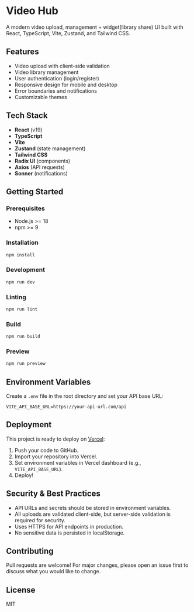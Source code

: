 # Video Hub

A modern video upload, management + widget(library share) UI built with React, TypeScript, Vite, Zustand, and Tailwind CSS.

## Features

- Video upload with client-side validation
- Video library management
- User authentication (login/register)
- Responsive design for mobile and desktop
- Error boundaries and notifications
- Customizable themes

## Tech Stack

- **React** (v19)
- **TypeScript**
- **Vite**
- **Zustand** (state management)
- **Tailwind CSS**
- **Radix UI** (components)
- **Axios** (API requests)
- **Sonner** (notifications)

## Getting Started

### Prerequisites

- Node.js >= 18
- npm >= 9

### Installation

```bash
npm install
```

### Development

```bash
npm run dev
```

### Linting

```bash
npm run lint
```

### Build

```bash
npm run build
```

### Preview

```bash
npm run preview
```

## Environment Variables

Create a `.env` file in the root directory and set your API base URL:

```
VITE_API_BASE_URL=https://your-api-url.com/api
```

## Deployment

This project is ready to deploy on [Vercel](https://vercel.com/):

1. Push your code to GitHub.
2. Import your repository into Vercel.
3. Set environment variables in Vercel dashboard (e.g., `VITE_API_BASE_URL`).
4. Deploy!

## Security & Best Practices

- API URLs and secrets should be stored in environment variables.
- All uploads are validated client-side, but server-side validation is required for security.
- Uses HTTPS for API endpoints in production.
- No sensitive data is persisted in localStorage.

## Contributing

Pull requests are welcome! For major changes, please open an issue first to discuss what you would like to change.

## License

MIT
